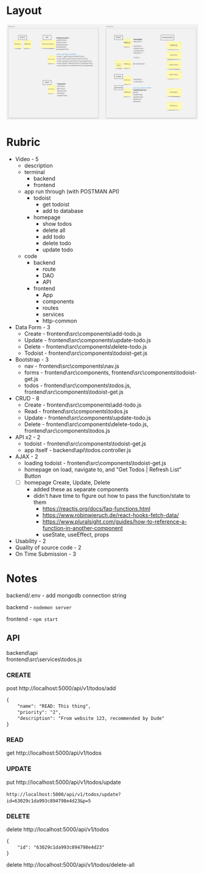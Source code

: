 # Layout
![Whiteboard of files](DGC.Assignment3.Whiteboard.png)
# Rubric
- Video - 5
	- description
	- terminal
		- backend
		- frontend
	- app run through (with POSTMAN API)
		- todoist
			- get todoist
			- add to database
		- homepage
			- show todos
			- delete all
			- add todo
			- delete todo
			- update todo	
	- code
		- backend
			- route
			- DAO
			- API
		- frontend
			- App
			- components
			- routes
			- services
			- http-common
- Data Form - 3
	- Create - frontend\src\components\add-todo.js
	- Update - frontend\src\components\update-todo.js
	- Delete - frontend\src\components\delete-todo.js
	- Todoist - frontend\src\components\todoist-get.js
- Bootstrap - 3
	- nav - frontend\src\components\nav.js
	- forms - frontend\src\components\, frontend\src\components\todoist-get.js
	- todos - frontend\src\components\todos.js, frontend\src\components\todoist-get.js
- CRUD - 8
	- Create - frontend\src\components\add-todo.js
	- Read   - frontend\src\components\todos.js
	- Update - frontend\src\components\update-todo.js
	- Delete - frontend\src\components\delete-todo.js, frontend\src\components\todos.js
- API x2 - 2
	- todoist - frontend\src\components\todoist-get.js
	- app itself - backend\api\todos.controller.js
- AJAX - 2
	- loading todoist - frontend\src\components\todoist-get.js
	- homepage on load, navigate to, and "Get Todos | Refresh List" Button
	- [ ] homepage Create, Update, Delete
		- added these as separate components
		- didn't have time to figure out how to pass the function/state to them
			- https://reactjs.org/docs/faq-functions.html
			- https://www.robinwieruch.de/react-hooks-fetch-data/
			- https://www.pluralsight.com/guides/how-to-reference-a-function-in-another-component
			- useState, useEffect, props
- Usability - 2
- Quality of source code - 2
- On Time Submission - 3

# Notes
backend/.env - add mongodb connection string

backend - `nodemon server`

frontend - `npm start`

## API
backend\api\
frontend\src\services\todos.js
### CREATE
post
http://localhost:5000/api/v1/todos/add
```
{
	"name": "READ: This thing",
	"priority": "2",
	"description": "From website 123, recommended by Dude"
}
```
### READ
get
http://localhost:5000/api/v1/todos
### UPDATE
put
http://localhost:5000/api/v1/todos/update

`http://localhost:5000/api/v1/todos/update?id=63029c1da993c894798e4d23&p=5`
### DELETE
delete
http://localhost:5000/api/v1/todos
```
{
	"id": "63029c1da993c894798e4d23"
}
```
delete
http://localhost:5000/api/v1/todos/delete-all

